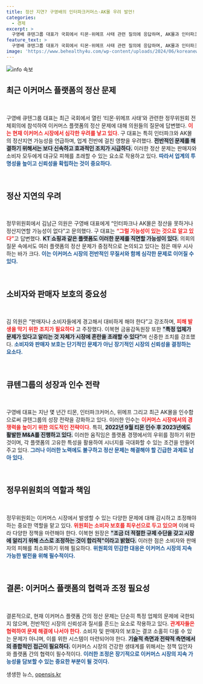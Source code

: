 ```yaml
---
title: 정산 지연? 구영배의 인터파크커머스·AK몰 우려 발언!
categories:
  - 경제
excerpt: >
  구영배 큐텐그룹 대표가 국회에서 티몬·위메프 사태 관련 질의에 응답하며, AK몰과 인터파크의 정산 지연 우려를 언급했다. 시장의 긴장감이 높아지는 가운데, 소비자 보호를 위한 조치가 필요하다는 경고도 이어져 클릭을 유도한다!
feature_text: >
  구영배 큐텐그룹 대표가 국회에서 티몬·위메프 사태 관련 질의에 응답하며, AK몰과 인터파크의 정산 지연 우려를 언급했다. 시장의 긴장감이 높아지는 가운데, 소비자 보호를 위한 조치가 필요하다는 경고도 이어져 클릭을 유도한다!
image: 'https://www.behealthy4u.com/wp-content/uploads/2024/06/koreanews.jpg'
---
```


<p><img src="https://www.behealthy4u.com/wp-content/uploads/2024/06/koreanews.jpg" alt="info 속보" /></p>

<h2 data-ke-size="size26">최근 이커머스 플랫폼의 정산 문제</h2>

<p data-ke-size="size16">&nbsp;</p>  

<p>구영배 큐텐그룹 대표는 최근 국회에서 열린 ‘티몬·위메프 사태’와 관련한 정무위원회 전체회의에 참석하여 이커머스 플랫폼의 정산 문제에 대해 의원들의 질문에 답변했다. <b><span style="color: #ee2323;">이는 현재 이커머스 시장에서 심각한 우려를 낳고 있다.</span></b> 구 대표는 특히 인터파크와 AK몰의 정산지연 가능성을 언급하며, 업계 전반에 걸친 영향을 우려했다. <b><span style="background-color: #21538527;">전반적인 문제를 해결하기 위해서는 보다 신속하고 효과적인 조치가 시급하다.</span></b> 이러한 정산 문제는 판매자와 소비자 모두에게 대규모 피해를 초래할 수 있는 요소로 작용하고 있다. <b><span style="color: #1a5490;">따라서 업계의 투명성을 높이고 신뢰성을 확립하는 것이 중요하다.</span></b></p>

<p data-ke-size="size16">&nbsp;</p>  

<h2 data-ke-size="size26">정산 지연의 우려</h2>

<p data-ke-size="size16">&nbsp;</p>  

<p>정무위원회에서 김남근 의원은 구영배 대표에게 “인터파크나 AK몰은 정산을 못하거나 정산지연할 가능성이 없다”고 문의했다. 구 대표는 <b><span style="color: #ee2323;">“그럴 가능성이 있는 것으로 알고 있다”</span></b>고 답변했다. <b><span style="background-color: #21538527;">KT 쇼핑과 같은 플랫폼도 이러한 문제를 직면할 가능성이 있다.</span></b> 의회의 질문 속에서도 여러 플랫폼의 정산 문제가 중점적으로 논의되고 있다는 점은 매우 시사하는 바가 크다. <b><span style="color: #1a5490;">이는 이커머스 시장의 전반적인 무질서와 함께 심각한 문제로 이어질 수 있다.</span></b></p>

<p data-ke-size="size16">&nbsp;</p>  

<h2 data-ke-size="size26">소비자와 판매자 보호의 중요성</h2>

<p data-ke-size="size16">&nbsp;</p>  

<p>김 의원은 “판매자나 소비자들에게 경고해서 대비하게 해야 한다”고 강조하며, <b><span style="color: #ee2323;"> 피해 발생을 막기 위한 조치가 필요하다 </span></b>고 주장했다. 이복현 금융감독원장 또한 <b><span style="background-color: #21538527;">"특정 업체가 문제가 있다고 알리는 것 자체가 시장에 혼란을 초래할 수 있다"</span></b>며 신중한 조치를 강조했다. <b><span style="color: #1a5490;">소비자와 판매자 보호는 단기적인 문제가 아닌 장기적인 시장의 신뢰성을 결정하는 요소다.</span></b> </p>

<p data-ke-size="size16">&nbsp;</p>  

<h2 data-ke-size="size26">큐텐그룹의 성장과 인수 전략</h2>

<p data-ke-size="size16">&nbsp;</p>  

<p>구영배 대표는 지난 몇 년간 티몬, 인터파크커머스, 위메프 그리고 최근 AK몰을 인수함으로써 큐텐그룹의 성장 전략을 강화하고 있다. 이러한 인수는 <b><span style="color: #ee2323;">이커머스 시장에서의 경쟁력을 높이기 위한 의도적인 전략이다.</span></b> 특히, <b><span style="background-color: #21538527;">2022년 9월 티몬 인수 후 2023년에도 활발한 M&amp;A를 진행하고 있다.</span></b> 이러한 움직임은 플랫폼 경쟁에서의 우위를 점하기 위한 것이며, 각 플랫폼의 고유한 특성을 활용하여 시너지를 극대화할 수 있는 조건을 만들어주고 있다. <b><span style="color: #1a5490;">그러나 이러한 노력에도 불구하고 정산 문제는 해결해야 할 긴급한 과제로 남아 있다.</span></b></p>

<p data-ke-size="size16">&nbsp;</p>  

<h2 data-ke-size="size26">정무위원회의 역할과 책임</h2>

<p data-ke-size="size16">&nbsp;</p>  

<p>정무위원회는 이커머스 시장에서 발생할 수 있는 다양한 문제에 대해 감시하고 조정해야 하는 중요한 역할을 맡고 있다. <b><span style="color: #ee2323;">위원회는 소비자 보호를 최우선으로 두고 있으며</span></b> 이에 따라 다양한 정책을 마련해야 한다. 이복현 원장은 <b><span style="background-color: #21538527;">"조금 더 적절한 규제 수단을 갖고 시장에 알리기 위해 스스로 조정하는 것이 합리적"이라고 밝혔다.</span></b> 이러한 점은 소비자와 판매자의 피해를 최소화하기 위해 필요하다. <b><span style="color: #1a5490;">위원회의 민감한 대응은 이커머스 시장의 지속 가능한 발전을 위해 필수적이다.</span></b></p>

<p data-ke-size="size16">&nbsp;</p>  

<h2 data-ke-size="size26">결론: 이커머스 플랫폼의 협력과 조정 필요성</h2>

<p data-ke-size="size16">&nbsp;</p>  

<p>결론적으로, 현재 이커머스 플랫폼 간의 정산 문제는 단순히 특정 업체의 문제에 국한되지 않으며, 전반적인 시장의 신뢰성과 질서를 흔드는 요소로 작용하고 있다. <b><span style="color: #ee2323;">관계자들은 협력하여 문제 해결에 나서야 한다.</span></b> 소비자 및 판매자의 보호는 결코 소홀히 다룰 수 있는 문제가 아니며, 이를 위한 시스템이 마련되어야 한다. <b><span style="background-color: #21538527;">기술적 측면과 전략적 측면에서의 종합적인 접근이 필요하다.</span></b> 이커머스 시장의 건강한 생태계를 위해서는 정책 입안자와 플랫폼 간의 협력이 필수적이다. <b><span style="color: #1a5490;">이러한 조정은 장기적으로 이커머스 시장의 지속 가능성을 담보할 수 있는 중요한 부분이 될 것이다.</span></b></p>
생생한 뉴스, <a href="https://opensis.kr" rel="dofollow">opensis.kr</a>



